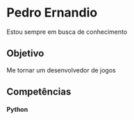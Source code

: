 # Pedro Ernandio

Estou sempre em busca de conhecimento 

## Objetivo

Me tornar um desenvolvedor de jogos

## Competências
#### Python